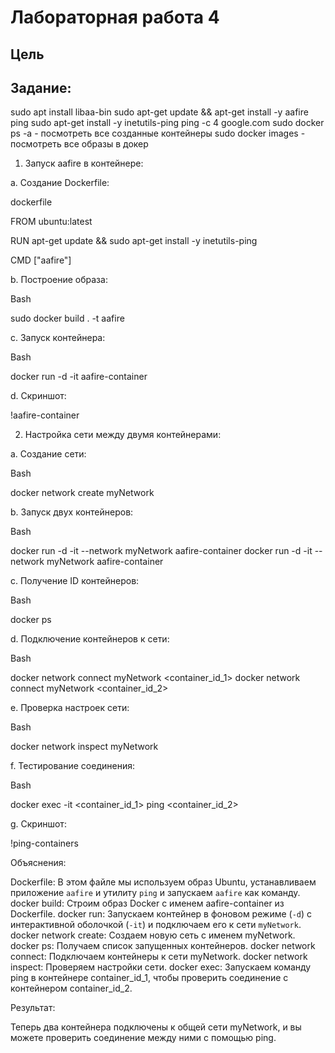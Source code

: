 # Лабораторная работа 4
## Цель 

## Задание:

sudo apt install libaa-bin
sudo apt-get update && apt-get install -y aafire ping
sudo apt-get install -y inetutils-ping
ping -c 4 google.com
sudo docker ps -a - посмотреть все созданные контейнеры
sudo docker images - посмотреть все образы в докер
1. Запуск aafire в контейнере:

a. Создание Dockerfile:

dockerfile

FROM ubuntu:latest

RUN apt-get update && sudo apt-get install -y inetutils-ping

CMD ["aafire"]

b. Построение образа:

Bash

sudo docker build . -t aafire 

c. Запуск контейнера:

Bash

docker run -d -it aafire-container

d. Скриншот:

!aafire-container

2. Настройка сети между двумя контейнерами:

a. Создание сети:

Bash

docker network create myNetwork

b. Запуск двух контейнеров:

Bash

docker run -d -it --network myNetwork aafire-container 
docker run -d -it --network myNetwork aafire-container

c. Получение ID контейнеров:

Bash

docker ps

d. Подключение контейнеров к сети:

Bash

docker network connect myNetwork <container_id_1>
docker network connect myNetwork <container_id_2>

e. Проверка настроек сети:

Bash

docker network inspect myNetwork

f. Тестирование соединения:

Bash

docker exec -it <container_id_1> ping <container_id_2>

g. Скриншот:

!ping-containers

Объяснения:

 Dockerfile: В этом файле мы используем образ Ubuntu, устанавливаем приложение `aafire` и утилиту `ping` и запускаем `aafire` как команду.
 docker build: Строим образ Docker с именем aafire-container из Dockerfile.
 docker run: Запускаем контейнер в фоновом режиме (`-d`) с интерактивной оболочкой (`-it`) и подключаем его к сети `myNetwork`.
 docker network create: Создаем новую сеть с именем myNetwork.
 docker ps: Получаем список запущенных контейнеров.
 docker network connect: Подключаем контейнеры к сети myNetwork.
 docker network inspect: Проверяем настройки сети.
 docker exec: Запускаем команду ping в контейнере container_id_1, чтобы проверить соединение с контейнером container_id_2.

Результат:

Теперь два контейнера подключены к общей сети myNetwork, и вы можете проверить соединение между ними с помощью ping.
